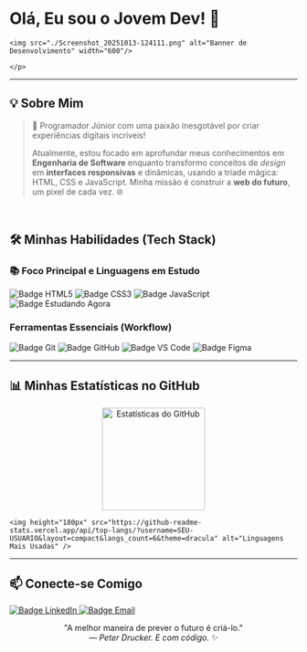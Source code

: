 <p align="center">
    <h1>Olá, Eu sou o Jovem Dev! 👋</h1> 
    
    <img src="./Screenshot_20251013-124111.png" alt="Banner de Desenvolvimento" width="600"/>
    
    </p>

---

## 💡 Sobre Mim

> 🚀 Programador Júnior com uma paixão inesgotável por criar experiências digitais incríveis!
> 
> Atualmente, estou focado em aprofundar meus conhecimentos em **Engenharia de Software** enquanto transformo conceitos de *design* em **interfaces responsivas** e dinâmicas, usando a tríade mágica: HTML, CSS e JavaScript. Minha missão é construir a **web do futuro**, um pixel de cada vez. 🌐

<br> 

## 🛠️ Minhas Habilidades (Tech Stack)

### 📚 Foco Principal e Linguagens em Estudo

<img src="https://img.shields.io/badge/HTML5-E34F26?style=for-the-badge&logo=html5&logoColor=white" alt="Badge HTML5" />
<img src="https://img.shields.io/badge/CSS3-1572B6?style=for-the-badge&logo=css3&logoColor=white" alt="Badge CSS3" />
<img src="https://img.shields.io/badge/JavaScript-F7DF1E?style=for-the-badge&logo=javascript&logoColor=black" alt="Badge JavaScript" />
<img src="https://img.shields.io/badge/Estudando-Progresso-blue?style=for-the-badge&logo=data:image/svg+xml;base64,PHN2ZyB4bWxucz0iaHR0cDovL3d3dy53My5vcmcvMjAwMC9zdmciIHZpZXdCb3g9IjAgMCAyNCAyNCI+PHBhdGggZmlsbD0iI2ZmZmZmZiIgZD0iTTEwIDYuMTJMMTAgMTBMMTAgMjJMOCAxNkw2IDIyTDggMTYgTDggMTJIMzEgNEwxMCA2LjEyTDEwIDExTDIwIDExTDIwIDEwTDIyIDEwTDIwIDJMOCAxOEwxMCA2LjEyTDMgNkw2IDIyTDUgNEwxMCA2LjEyWk04IDEyTDIyIDEwTDIwIDJMOCAxOEwxMCA2LjEyTDMgNkw2IDIyTDUgNEwxMCA2LjEyWiIvPjwvc3ZnPg==&logoColor=white" alt="Badge Estudando Agora" />


### Ferramentas Essenciais (Workflow)

<img src="https://img.shields.io/badge/Git-F05032?style=for-the-badge&logo=git&logoColor=white" alt="Badge Git" />
<img src="https://img.shields.io/badge/GitHub-100000?style=for-the-badge&logo=github&logoColor=white" alt="Badge GitHub" />
<img src="https://img.shields.io/badge/VS%20Code-007ACC?style=for-the-badge&logo=visual-studio-code&logoColor=white" alt="Badge VS Code" />
<img src="https://img.shields.io/badge/Figma-F24E1E?style=for-the-badge&logo=figma&logoColor=white" alt="Badge Figma" />

<br>

---

## 📊 Minhas Estatísticas no GitHub

<p align="center">
    <img height="180px" src="https://github-readme-stats.vercel.app/api?username=SEU-USUARIO&show_icons=true&theme=dracula&include_all_commits=true&count_private=true" alt="Estatísticas do GitHub" />
    
    <img height="180px" src="https://github-readme-stats.vercel.app/api/top-langs/?username=SEU-USUARIO&layout=compact&langs_count=6&theme=dracula" alt="Linguagens Mais Usadas" />
</p>

---

## 📫 Conecte-se Comigo

<a href="www.linkedin.com/in/kauan-araujoo" target="_blank">
    <img src="https://img.shields.io/badge/-LinkedIn-%230077B5?style=for-the-badge&logo=linkedin&logoColor=white" alt="Badge LinkedIn" />
</a>

<a href="kauazinhoeu62@gmail.com" target="_blank">
    <img src="https://img.shields.io/badge/-Email-D14836?style=for-the-badge&logo=gmail&logoColor=white" alt="Badge Email" />
</a>

<br>

<p align="center">
    "A melhor maneira de prever o futuro é criá-lo." <br>
    <i>— Peter Drucker. E com código.</i> ✨
</p>
